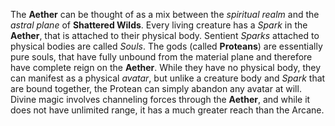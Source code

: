 The **Aether** can be thought of as a mix between the _spiritual realm_ and the _astral plane_ of **Shattered Wilds**. Every living creature has a _Spark_ in the **Aether**, that is attached to their physical body. Sentient _Sparks_ attached to physical bodies are called _Souls_. The gods (called **Proteans**) are essentially pure souls, that have fully unbound from the material plane and therefore have complete reign on the **Aether**. While they have no physical body, they can manifest as a physical _avatar_, but unlike a creature body and _Spark_ that are bound together, the Protean can simply abandon any avatar at will. Divine magic involves channeling forces through the **Aether**, and while it does not have unlimited range, it has a much greater reach than the Arcane.

